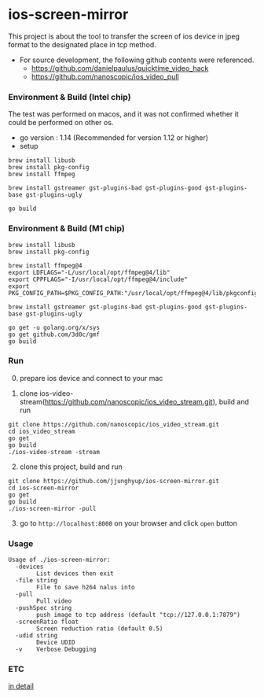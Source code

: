 # ios-screen-mirror
This project is about the tool to transfer the screen of ios device in jpeg format to the designated place in tcp method.

 - For source development, the following github contents were referenced.
   - https://github.com/danielpaulus/quicktime_video_hack
   - https://github.com/nanoscopic/ios_video_pull
   
### Environment & Build (Intel chip)
The test was performed on macos, and it was not confirmed whether it could be performed on other os.
 - go version : 1.14 (Recommended for version 1.12 or higher)
 - setup
 ```
 brew install libusb
 brew install pkg-config
 brew install ffmpeg
 
 brew install gstreamer gst-plugins-bad gst-plugins-good gst-plugins-base gst-plugins-ugly
 
 go build
 ```

### Environment & Build (M1 chip)
 ```
 brew install libusb
 brew install pkg-config
 
 brew install ffmpeg@4
 export LDFLAGS="-L/usr/local/opt/ffmpeg@4/lib"
 export CPPFLAGS="-I/usr/local/opt/ffmpeg@4/include"
 export PKG_CONFIG_PATH=$PKG_CONFIG_PATH:"/usr/local/opt/ffmpeg@4/lib/pkgconfig"
 
 brew install gstreamer gst-plugins-bad gst-plugins-good gst-plugins-base gst-plugins-ugly
  
 go get -u golang.org/x/sys
 go get github.com/3d0c/gmf
 go build
 ```

### Run
0. prepare ios device and connect to your mac

1. clone ios-video-stream(https://github.com/nanoscopic/ios_video_stream.git), build and run
```
git clone https://github.com/nanoscopic/ios_video_stream.git
cd ios_video_stream
go get
go build
./ios-video-stream -stream
```

2. clone this project, build and run
```
git clone https://github.com/jjunghyup/ios-screen-mirror.git
cd ios-screen-mirror
go get
go build
./ios-screen-mirror -pull
```

3. go to `http://localhost:8000` on your browser and click `open` button

### Usage
```
Usage of ./ios-screen-mirror:
  -devices
    	List devices then exit
  -file string
    	File to save h264 nalus into
  -pull
    	Pull video
  -pushSpec string
    	push image to tcp address (default "tcp://127.0.0.1:7879")
  -screenRatio float
    	Screen reduction ratio (default 0.5)
  -udid string
    	Device UDID
  -v	Verbose Debugging
```

### ETC
[in detail](https://velog.io/@chacha/아이폰-미러링-툴-소개)
